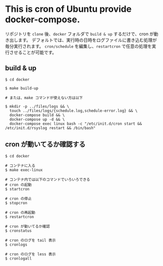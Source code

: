 # This is cron of Ubuntu provide docker-compose.

リポジトリを `clone` 後、`docker` フォルダで `build & up` するだけで、cron が動き出します。
デフォルトでは、実行時の日時をログファイルに書き込む処理が毎分実行されます。
`cron/schedule` を編集し、`restartcron` で任意の処理を実行させることが可能です。

## build & up

```
$ cd docker

$ make build-up

# または、make コマンドが使えない方は以下

$ mkdir -p ../files/logs && \
  touch ../files/logs/{schedule.log,schedule-error.log} && \
  docker-compose build && \
  docker-compose up -d && \
  docker-compose exec linux bash -c "/etc/init.d/cron start && /etc/init.d/rsyslog restart && /bin/bash"
```

## cron が動いてるか確認する

```
$ cd docker

# コンテナに入る
$ make exec-linux

# コンテナ内では以下のコマンドでいろいろできる
# cron の起動
$ startcron

# cron の停止
$ stopcron

# cron の再起動
$ restartcron

# cron が動いてるか確認
$ cronstatus

# cron のログを tail 表示
$ cronlogs

# cron のログを less 表示
$ cronlogall
```

